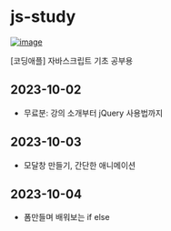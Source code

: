 # js-study


[![image](https://codingapple.com/wp-content/uploads/2019/06/logo2-3.png)](https://codingapple.com)


[코딩애플] 자바스크립트 기초 공부용


## 2023-10-02

- 무료분: 강의 소개부터 jQuery 사용법까지


## 2023-10-03

- 모달창 만들기, 간단한 애니메이션

## 2023-10-04
- 폼만들며 배워보는 if else

